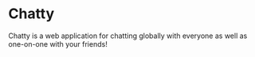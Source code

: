 # Chatty
Chatty is a web application for chatting globally with everyone as well as one-on-one with your friends!

